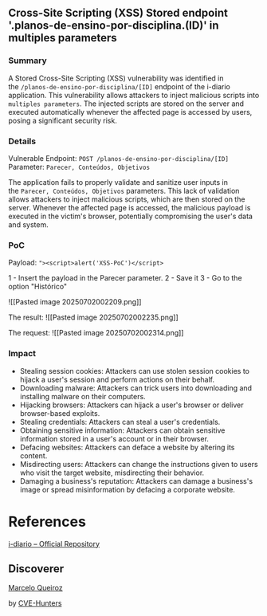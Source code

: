 ## Cross-Site Scripting (XSS) Stored endpoint '.planos-de-ensino-por-disciplina.(ID)' in multiples parameters

### Summary

A Stored Cross-Site Scripting (XSS) vulnerability was identified in the `/planos-de-ensino-por-disciplina/[ID]` endpoint of the i-diario application. This vulnerability allows attackers to inject malicious scripts into `multiples parameters`. The injected scripts are stored on the server and executed automatically whenever the affected page is accessed by users, posing a significant security risk.

### Details

Vulnerable Endpoint: `POST /planos-de-ensino-por-disciplina/[ID] `  
Parameter: `Parecer, Conteúdos, Objetivos`

The application fails to properly validate and sanitize user inputs in the `Parecer, Conteúdos, Objetivos` parameters. This lack of validation allows attackers to inject malicious scripts, which are then stored on the server. Whenever the affected page is accessed, the malicious payload is executed in the victim's browser, potentially compromising the user's data and system.

### PoC

Payload: `"><script>alert('XSS-PoC')</script>`

1 - Insert the payload in the Parecer parameter.
2 - Save it
3 - Go to the option "Histórico"

![[Pasted image 20250702002209.png]]

The result:
![[Pasted image 20250702002235.png]]

The request:
![[Pasted image 20250702002314.png]]
### Impact

- Stealing session cookies: Attackers can use stolen session cookies to hijack a user's session and perform actions on their behalf.
- Downloading malware: Attackers can trick users into downloading and installing malware on their computers.
- Hijacking browsers: Attackers can hijack a user's browser or deliver browser-based exploits.
- Stealing credentials: Attackers can steal a user's credentials.
- Obtaining sensitive information: Attackers can obtain sensitive information stored in a user's account or in their browser.
- Defacing websites: Attackers can deface a website by altering its content.
- Misdirecting users: Attackers can change the instructions given to users who visit the target website, misdirecting their behavior.
- Damaging a business's reputation: Attackers can damage a business's image or spread misinformation by defacing a corporate website.

# References

[i-diario – Official Repository](https://github.com/portabilis/i-diario)

## Discoverer

[Marcelo Queiroz](www.linkedin.com/in/marceloqueirozjr) 

by [CVE-Hunters](https://github.com/Sec-Dojo-Cyber-House/cve-hunters)